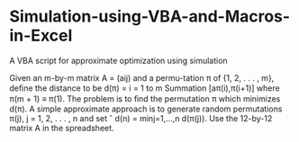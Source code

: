# Simulation-using-VBA-and-Macros-in-Excel
A VBA script for approximate optimization using simulation

Given an m-by-m matrix A = (aij) and a permu-tation π of {1, 2, . . . , m}, deﬁne the distance to be
d(π) = i = 1 to m Summation [aπ(i),π(i+1)]
where π(m + 1) ≡ π(1). 
The problem is to ﬁnd the permutation π which minimizes d(π). 
A simple approximate approach is to generate random permutations π(j), j = 1, 2, . . . , n and set
ˆ d(n) = minj=1,...,n d(π(j)). Use the 12-by-12 matrix A in the spreadsheet.
